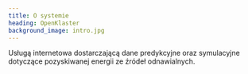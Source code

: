 ```yaml
---
title: O systemie
heading: OpenKlaster
background_image: intro.jpg
---
```


Usługą internetowa dostarczającą dane predykcyjne oraz symulacyjne dotyczące pozyskiwanej energii ze źródeł odnawialnych.
